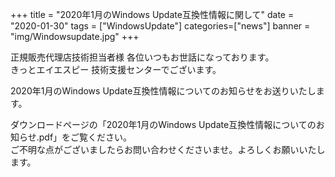 +++
title = "2020年1月のWindows Update互換性情報に関して"
date = "2020-01-30"
tags = ["WindowsUpdate"]
categories=["news"]
banner = "img/Windowsupdate.jpg"
+++

正規販売代理店技術担当者様 各位いつもお世話になっております。  
きっとエイエスピー 技術支援センターでございます。  
<!--more-->
2020年1月のWindows Update互換性情報についてのお知らせをお送りいたします。  

ダウンロードページの「2020年1月のWindows Update互換性情報についてのお知らせ.pdf」をご覧ください。  
ご不明な点がございましたらお問い合わせくださいませ。よろしくお願いいたします。